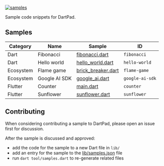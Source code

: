 [![samples](https://github.com/dart-lang/dart-pad/actions/workflows/samples.yml/badge.svg)](https://github.com/dart-lang/dart-pad/actions/workflows/samples.yml)

Sample code snippets for DartPad.

## Samples

<!-- samples -->
| Category | Name | Sample | ID |
| --- | --- | --- | --- |
| Dart | Fibonacci | [fibonacci.dart](lib/fibonacci.dart) | `fibonacci` |
| Dart | Hello world | [hello_world.dart](lib/hello_world.dart) | `hello-world` |
| Ecosystem | Flame game | [brick_breaker.dart](lib/brick_breaker.dart) | `flame-game` |
| Ecosystem | Google AI SDK | [google_ai.dart](lib/google_ai.dart) | `google-ai-sdk` |
| Flutter | Counter | [main.dart](lib/main.dart) | `counter` |
| Flutter | Sunflower | [sunflower.dart](lib/sunflower.dart) | `sunflower` |
<!-- samples -->

## Contributing

When considering contributing a sample to DartPad, please open an issue first
for discussion.

After the sample is discussed and approved:

- add the code for the sample to a new Dart file in `lib/`
- add an entry for the sample to the [lib/samples.json](lib/samples.json) file
- run `dart tool/samples.dart` to re-generate related files
